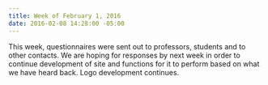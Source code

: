```yaml
---
title: Week of February 1, 2016
date: 2016-02-08 14:28:00 -05:00
---
```


This week, questionnaires were sent out to professors, students and to other contacts. We are hoping for responses by next week in order to continue development of site and functions for it to perform based on what we have heard back. 
Logo development continues.